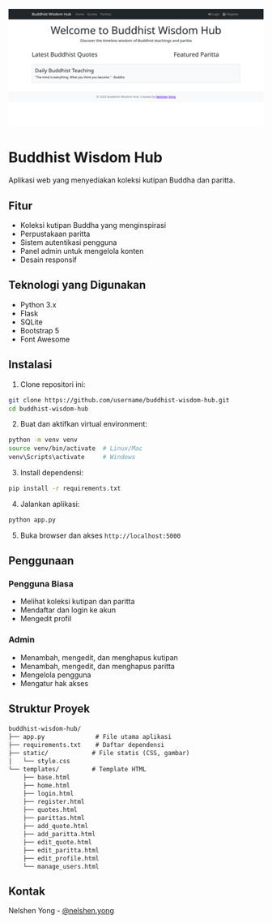 ![alt text](https://github.com/nelshenyong/coding-igs/blob/main/IGS%20Procode/FLASK_IGS11_S2/MEET07%20PROJECT%20AKHIR/preview.png?raw=true)

# Buddhist Wisdom Hub

Aplikasi web yang menyediakan koleksi kutipan Buddha dan paritta.

## Fitur

- Koleksi kutipan Buddha yang menginspirasi
- Perpustakaan paritta
- Sistem autentikasi pengguna
- Panel admin untuk mengelola konten
- Desain responsif

## Teknologi yang Digunakan

- Python 3.x
- Flask
- SQLite
- Bootstrap 5
- Font Awesome

## Instalasi

1. Clone repositori ini:

```bash
git clone https://github.com/username/buddhist-wisdom-hub.git
cd buddhist-wisdom-hub
```

2. Buat dan aktifkan virtual environment:

```bash
python -m venv venv
source venv/bin/activate  # Linux/Mac
venv\Scripts\activate     # Windows
```

3. Install dependensi:

```bash
pip install -r requirements.txt
```

4. Jalankan aplikasi:

```bash
python app.py
```

5. Buka browser dan akses `http://localhost:5000`

## Penggunaan

### Pengguna Biasa

- Melihat koleksi kutipan dan paritta
- Mendaftar dan login ke akun
- Mengedit profil

### Admin

- Menambah, mengedit, dan menghapus kutipan
- Menambah, mengedit, dan menghapus paritta
- Mengelola pengguna
- Mengatur hak akses

## Struktur Proyek

```
buddhist-wisdom-hub/
├── app.py              # File utama aplikasi
├── requirements.txt    # Daftar dependensi
├── static/            # File statis (CSS, gambar)
│   └── style.css
└── templates/         # Template HTML
    ├── base.html
    ├── home.html
    ├── login.html
    ├── register.html
    ├── quotes.html
    ├── parittas.html
    ├── add_quote.html
    ├── add_paritta.html
    ├── edit_quote.html
    ├── edit_paritta.html
    ├── edit_profile.html
    └── manage_users.html
```

## Kontak

Nelshen Yong - [@nelshen.yong](https://instagram.com/nelshen.yong)
